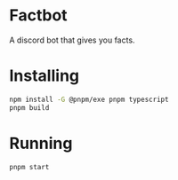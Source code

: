 # Factbot
A discord bot that gives you facts.

# Installing
```sh
npm install -G @pnpm/exe pnpm typescript
pnpm build
```

# Running 
```sh
pnpm start
```
